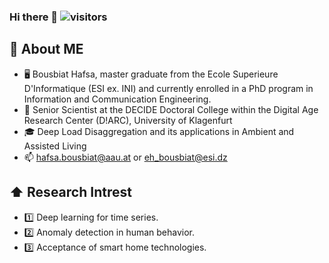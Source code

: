 ### Hi there 👋 ![visitors](https://visitor-badge.glitch.me/badge?page_id=BHafsa)


## :book: About ME
- 🖥 Bousbiat Hafsa, master graduate from the Ecole Superieure D'Informatique (ESI ex. INI) and currently enrolled in a PhD program in Information and Communication Engineering.
- 💼 Senior Scientist at the DECIDE Doctoral College within the Digital Age Research Center (D!ARC), University of Klagenfurt
- 🎓 Deep Load Disaggregation and its applications in Ambient and Assisted Living
- :mailbox: hafsa.bousbiat@aau.at or eh_bousbiat@esi.dz  

## ⬆ Research Intrest
- :one: Deep learning for time series.
- :two: Anomaly detection in human behavior.
- :three: Acceptance of smart home technologies.



